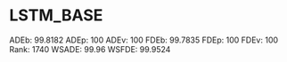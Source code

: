 # LSTM_BASE

ADEb: 99.8182
ADEp: 100
ADEv: 100
FDEb: 99.7835
FDEp: 100
FDEv: 100
Rank: 1740
WSADE: 99.96
WSFDE: 99.9524